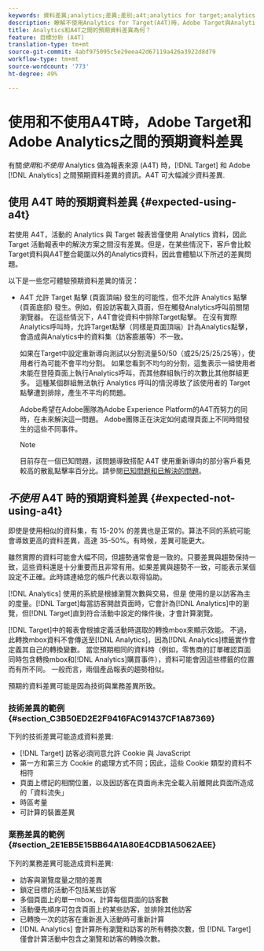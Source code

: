 ```yaml
---
keywords: 資料差異;analytics;差異;差別;a4t;analytics for target;analytics 作為報表來源
description: 瞭解不使用Analytics for Target(A4T)時，Adobe Target與Analytics之間預期的資料差異，這可完全消除資料差異。
title: Analytics和A4T之間的預期資料差異為何？
feature: 目標分析 (A4T)
translation-type: tm+mt
source-git-commit: 4abf975095c5e29eea42d67119a426a3922d8d79
workflow-type: tm+mt
source-wordcount: '773'
ht-degree: 49%

---
```



# 使用和不使用A4T時，Adobe Target和Adobe Analytics之間的預期資料差異

有關&#x200B;*使用*&#x200B;和&#x200B;*不使用* Analytics 做為報表來源 (A4T) 時，[!DNL Target] 和 Adobe [!DNL Analytics] 之間預期資料差異的資訊。A4T 可大幅減少資料差異.

## 使用 A4T 時的預期資料差異 {#expected-using-a4t}

若使用 A4T，活動的 Analytics 與 Target 報表皆僅使用 Analytics 資料，因此 Target 活動報表中的解決方案之間沒有差異。但是，在某些情況下，客戶會比較Target資料與A4T整合範圍以外的Analytics資料，因此會體驗以下所述的差異問題。

以下是一些您可體驗預期資料差異的情況：

* A4T 允許 Target 點擊 (頁面頂端) 發生的可能性，但不允許 Analytics 點擊 (頁面底部) 發生。例如，假設訪客載入頁面，但在觸發Analytics呼叫前關閉瀏覽器。 在這些情況下，A4T會從資料中排除Target點擊。 在沒有實際Analytics呼叫時，允許Target點擊（同樣是頁面頂端）計為Analytics點擊，會造成與Analytics中的資料集（訪客膨脹等）不一致。

   如果在Target中設定重新導向測試以分割流量50/50（或25/25/25/25等），使用者行為可能不會平均分割。 如果您看到不均勻的分割，這隻表示一組使用者未能在登陸頁面上執行Analytics呼叫，而其他群組執行的次數比其他群組更多。 這種某個群組無法執行 Analytics 呼叫的情況導致了該使用者的 Target 點擊遭到排除，產生不平均的問題。

   Adobe希望在Adobe團隊為Adobe Experience Platform的A4T而努力的同時，在未來解決這一問題。 Adobe團隊正在決定如何處理頁面上不同時間發生的這些不同事件。

   >[!NOTE]
   >
   >目前存在一個已知問題，該問題導致搭配 A4T 使用重新導向的部分客戶看見較高的散亂點擊率百分比。請參閱[已知問題和已解決的問題](/help/r-release-notes/known-issues-resolved-issues.md#redirect)。

## *不使用* A4T 時的預期資料差異 {#expected-not-using-a4t}

即使是使用相似的資料集，有 15-20% 的差異也是正常的。算法不同的系統可能會導致更高的資料差異，高達 35-50%。有時候，差異可能更大。

雖然實際的資料可能會大幅不同，但趨勢通常會是一致的。只要差異與趨勢保持一致，這些資料還是十分重要而且非常有用。如果差異與趨勢不一致，可能表示某個設定不正確。此時請連絡您的帳戶代表以取得協助。

[!DNL Analytics] 使用的系統是根據瀏覽次數與交易，但是 使用的是以訪客為主的度量。[!DNL Target]每當訪客開啟頁面時，它會計為[!DNL Analytics]中的瀏覽，但[!DNL Target]直到符合活動中設定的條件後，才會計算瀏覽。

[!DNL Target]中的報表會根據定義活動時選取的轉換mbox來顯示效能。 不過，此轉換mbox資料不會傳送至[!DNL Analytics]，因為[!DNL Analytics]標籤實作會定義其自己的轉換變數。 當您預期相同的資料時（例如，零售商的訂單確認頁面同時包含轉換mbox和[!DNL Analytics]購買事件），資料可能會因這些標籤的位置而有所不同。 一般而言，兩個產品報表的趨勢相似。

預期的資料差異可能是因為技術與業務差異所致。

### 技術差異的範例  {#section_C3B50ED2E2F9416FAC91437CF1A87369}

下列的技術差異可能造成資料差異:

* [!DNL Target] 訪客必須同意允許 Cookie 與 JavaScript
* 第一方和第三方 Cookie 的處理方式不同；因此，這些 Cookie 類型的資料不相符
* 頁面上標記的相關位置，以及因訪客在頁面尚未完全載入前離開此頁面所造成的「資料流失」
* 時區考量
* 可計算的裝置差異

### 業務差異的範例  {#section_2E1EB5E15BB64A1A80E4CDB1A5062AEE}

下列的業務差異可能造成資料差異:

* 訪客與瀏覽度量之間的差異
* 鎖定目標的活動不包括某些訪客
* 多個頁面上的單一mbox，計算每個頁面的訪客數
* 活動優先順序可包含頁面上的某些訪客，並排除其他訪客
* 已轉換一次的訪客在重新進入活動時可重新計算
* [!DNL Analytics] 會計算所有瀏覽和訪客的所有轉換次數，但 [!DNL Target] 僅會計算活動中包含之瀏覽和訪客的轉換次數。